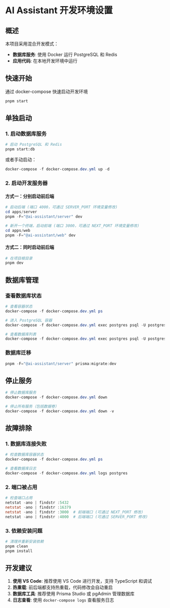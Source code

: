 # AI Assistant 开发环境设置

## 概述

本项目采用混合开发模式：

- **数据库服务**: 使用 Docker 运行 PostgreSQL 和 Redis
- **应用代码**: 在本地开发环境中运行

## 快速开始

通过 docker-compose 快速启动开发环境

```bash
pnpm start
```

## 单独启动

### 1. 启动数据库服务

```bash
# 启动 PostgreSQL 和 Redis
pnpm start:db
```

或者手动启动：

```powershell
docker-compose -f docker-compose.dev.yml up -d
```

### 2. 启动开发服务器

#### 方式一：分别启动前后端

```powershell
# 启动后端 (端口 4000，可通过 SERVER_PORT 环境变量修改)
cd apps/server
pnpm -F="@ai-assistant/server" dev

# 新开一个终端，启动前端 (端口 3000，可通过 NEXT_PORT 环境变量修改)
cd apps/web
pnpm -F="@ai-assistant/web" dev
```

#### 方式二：同时启动前后端

```powershell
# 在项目根目录
pnpm dev
```

## 数据库管理

### 查看数据库状态

```powershell
# 查看容器状态
docker-compose -f docker-compose.dev.yml ps

# 进入 PostgreSQL 容器
docker-compose -f docker-compose.dev.yml exec postgres psql -U postgres -d ai_assistant_dev

# 查看数据库列表
docker-compose -f docker-compose.dev.yml exec postgres psql -U postgres -l
```

### 数据库迁移

```powershell
pnpm -F="@ai-assistant/server" prisma:migrate:dev
```

## 停止服务

```powershell
# 停止数据库服务
docker-compose -f docker-compose.dev.yml down

# 停止所有服务（包括数据卷）
docker-compose -f docker-compose.dev.yml down -v
```

## 故障排除

### 1. 数据库连接失败

```powershell
# 检查数据库容器状态
docker-compose -f docker-compose.dev.yml ps

# 查看数据库日志
docker-compose -f docker-compose.dev.yml logs postgres
```

### 2. 端口被占用

```powershell
# 检查端口占用
netstat -ano | findstr :5432
netstat -ano | findstr :16379
netstat -ano | findstr :3000  # 前端端口 (可通过 NEXT_PORT 修改)
netstat -ano | findstr :4000  # 后端端口 (可通过 SERVER_PORT 修改)
```

### 3. 依赖安装问题

```powershell
# 清理并重新安装依赖
pnpm clean
pnpm install
```

## 开发建议

1. **使用 VS Code**: 推荐使用 VS Code 进行开发，支持 TypeScript 和调试
2. **热重载**: 前后端都支持热重载，代码修改会自动重启
3. **数据库工具**: 推荐使用 Prisma Studio 或 pgAdmin 管理数据库
4. **日志查看**: 使用 `docker-compose logs` 查看服务日志
